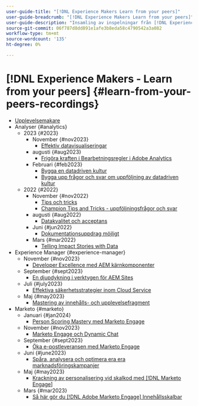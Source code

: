 ```yaml
---
user-guide-title: "[!DNL Experience Makers Learn from your peers]"
user-guide-breadcrumb: "[!DNL Experience Makers Learn from your peers]"
user-guide-description: "Insamling av inspelningar från [!DNL Experience Makers Learn from your peers]"
source-git-commit: 06f787d8dd891e1afe3b8eda58c4790542a3a082
workflow-type: tm+mt
source-wordcount: '135'
ht-degree: 0%

---
```



# [!DNL Experience Makers - Learn from your peers] {#learn-from-your-peers-recordings}

+ [Upplevelsemakare](overview.md)
+ Analyser {#analytics}
   + 2023 {#2023}
      + November {#nov2023}
         + [Effektiv datavisualiseringar](analytics/nov2023/impactful-data-visualizations.md)
      + augusti {#aug2023}
         + [Frigöra kraften i Bearbetningsregler i Adobe Analytics](analytics/aug2023/processing-rules.md)
      + Februari {#feb2023}
         + [Bygga en datadriven kultur](analytics/feb2023/data-driven-culture.md)
         + [Bygga upp frågor och svar om uppföljning av datadriven kultur](analytics/feb2023/data-driven-culture-q-and-a.md)
   + 2022 {#2022}
      + November {#nov2022}
         + [Tips och tricks](analytics/nov2022/tips-and-tricks.md)
         + [Champion Tips and Tricks - uppföljningsfrågor och svar](analytics/nov2022/tips-and-tricks-q-and-a.md)
      + augusti {#aug2022}
         + [Datakvalitet och acceptans](analytics/aug2022/data-quality.md)
      + Juni {#jun2022}
         + [Dokumentationsuppdrag möjligt](analytics/june2022/mission-possible.md)
      + Mars {#mar2022}
         + [Telling Impact Stories with Data](analytics/mar2022/stories-with-data.md)
+ Experience Manager {#experience-manager}
   + November {#nov2023}
      + [Developer Excellence med AEM kärnkomponenter](experience-manager/nov2023/core-components.md)
   + September {#sept2023}
      + [En djupdykning i verktygen för AEM Sites](experience-manager/sept2023/aem-sites-tools.md)
   + Juli {#july2023}
      + [Effektiva säkerhetsstrategier inom Cloud Service](experience-manager/july2023/effective-security-strategies-in-cloud-service.md)
   + Maj {#may2023}
      + [Mastering av innehålls- och upplevelsefragment](experience-manager/may2023/mastering-content-and-experience-fragments.md)
+ Marketo {#marketo}
   + Januari {#jan2024}
      + [Person Scoring Mastery med Marketo Engage](marketo/jan2024/person-scoring-mastery.md)
   + November {#nov2023}
      + [Marketo Engage och Dynamic Chat](marketo/nov2023/dynamic-chat.md)
   + September {#sept2023}
      + [Öka e-postleveransen med Marketo Engage](marketo/sept2023/email-deliverability.md)
   + Juni {#june2023}
      + [Spåra, analysera och optimera era era marknadsföringskampanjer](marketo/june2023/marketing-campaigns.md)
   + Maj {#may2023}
      + [Krackning av personalisering vid skalkod med [!DNL Marketo Engage]](marketo/may2023/personalization-at-scale.md)
   + Mars {#mar2023}
      + [Så här gör du [!DNL Adobe Marketo Engage] Innehållsskalbar](marketo/mar2023/templates-tokens-teamwork.md)
